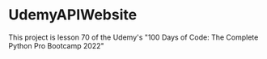 # UdemyAPIWebsite
This project is lesson 70 of the Udemy's "100 Days of Code: The Complete Python Pro Bootcamp 2022"
